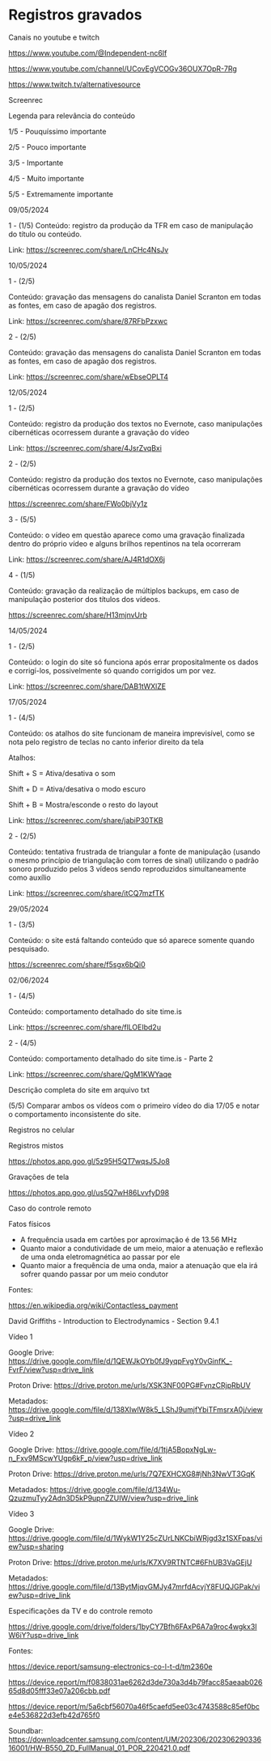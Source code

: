 # Registros gravados



Canais no youtube e twitch

https://www.youtube.com/@Independent-nc6lf

https://www.youtube.com/channel/UCovEgVCOGv36OUX7OpR-7Rg

https://www.twitch.tv/alternativesource


Screenrec

Legenda para relevância do conteúdo

1/5 - Pouquíssimo importante

2/5 - Pouco importante

3/5 - Importante

4/5 - Muito importante

5/5 - Extremamente importante

09/05/2024

1 - (1/5)
Conteúdo: registro da produção da TFR em caso de manipulação do título ou conteúdo.

Link: https://screenrec.com/share/LnCHc4NsJv



10/05/2024

1 - (2/5)

Conteúdo: gravação das mensagens do canalista Daniel Scranton em todas as fontes, em caso de apagão dos registros.

Link: https://screenrec.com/share/87RFbPzxwc

2 - (2/5)

Conteúdo: gravação das mensagens do canalista Daniel Scranton em todas as fontes, em caso de apagão dos registros.

Link: https://screenrec.com/share/wEbseOPLT4


12/05/2024
 

1 - (2/5)

Conteúdo: registro da produção dos textos no Evernote, caso manipulações cibernéticas ocorressem durante a gravação do vídeo

Link: https://screenrec.com/share/4JsrZvqBxi

2 - (2/5)

Conteúdo: registro da produção dos textos no Evernote, caso manipulações cibernéticas ocorressem durante a gravação do vídeo

https://screenrec.com/share/FWo0bjVy1z

3 - (5/5)

Conteúdo: o vídeo em questão aparece como uma gravação finalizada dentro do próprio vídeo e alguns brilhos repentinos na tela ocorreram

Link: https://screenrec.com/share/AJ4R1dOX6j

4 - (1/5)

Conteúdo: gravação da realização de múltiplos backups, em caso de manipulação posterior dos títulos dos vídeos.

https://screenrec.com/share/H13mjnvUrb


14/05/2024

1 - (2/5)

Conteúdo: o login do site só funciona após errar propositalmente os dados e corrigí-los, possivelmente só quando corrigidos um por vez.

Link: https://screenrec.com/share/DAB1tWXlZE 


17/05/2024

1 - (4/5)

Conteúdo: os atalhos do site funcionam de maneira imprevisível, como se nota pelo registro de teclas no canto inferior direito da tela

Atalhos: 

Shift + S = Ativa/desativa o som

Shift + D = Ativa/desativa o modo escuro

Shift + B = Mostra/esconde o resto do layout

Link: https://screenrec.com/share/jabiP30TKB

2 - (2/5)

Conteúdo: tentativa frustrada de triangular a fonte de manipulação (usando o mesmo princípio de triangulação com torres de sinal) utilizando o padrão sonoro produzido pelos 3 vídeos sendo reproduzidos simultaneamente como auxílio

Link: https://screenrec.com/share/itCQ7mzfTK

29/05/2024

1 - (3/5)

Conteúdo: o site está faltando conteúdo que só aparece somente quando pesquisado.

https://screenrec.com/share/f5sgx6bQi0

02/06/2024

1 - (4/5)

Conteúdo: comportamento detalhado do site time.is

Link: https://screenrec.com/share/flLOEIbd2u

2 - (4/5)

Conteúdo: comportamento detalhado do site time.is - Parte 2

Link: https://screenrec.com/share/QgM1KWYaqe


Descrição completa do site em arquivo txt


(5/5) Comparar ambos os vídeos com o primeiro vídeo do dia 17/05 e notar o comportamento inconsistente do site.  


Registros no celular

Registros mistos

https://photos.app.goo.gl/5z95H5QT7wqsJ5Jo8

Gravações de tela

https://photos.app.goo.gl/us5Q7wH86LvvfyD98


Caso do controle remoto

Fatos físicos

- A frequência usada em cartões por aproximação é de 13.56 MHz
- Quanto maior a condutividade de um meio, maior a atenuação e reflexão de uma onda eletromagnética ao passar por ele
- Quanto maior a frequência de uma onda, maior a atenuação que ela irá sofrer quando passar por um meio condutor


Fontes:

https://en.wikipedia.org/wiki/Contactless_payment

David Griffiths - Introduction to Electrodynamics - Section 9.4.1
	


Vídeo 1

Google Drive: https://drive.google.com/file/d/1QEWJkOYb0fJ9yqpFvgY0vGinfK_-FvrF/view?usp=drive_link

Proton Drive: https://drive.proton.me/urls/XSK3NF00PG#FvnzCRjpRbUV

Metadados: https://drive.google.com/file/d/138XIwlW8k5_LShJ9umjfYbiTFmsrxA0j/view?usp=drive_link

Vídeo 2

Google Drive: https://drive.google.com/file/d/1tjA5BopxNgLw-n_Fxv9MScwYUgp6kF_p/view?usp=drive_link

Proton Drive:  https://drive.proton.me/urls/7Q7EXHCXG8#jNh3NwVT3GqK

Metadados: https://drive.google.com/file/d/134Wu-QzuzmuTyy2Adn3D5kP9upnZZUIW/view?usp=drive_link

Vídeo 3

Google Drive: https://drive.google.com/file/d/1WykW1Y25cZUrLNKCbiWRjgd3z1SXFpas/view?usp=sharing

Proton Drive:  https://drive.proton.me/urls/K7XV9RTNTC#6FhUB3VaGEjU

Metadados: https://drive.google.com/file/d/13BytMjqvGMJy47mrfdAcvjY8FUQJGPak/view?usp=drive_link





Especificações da TV e do controle remoto


https://drive.google.com/drive/folders/1byCY7Bfh6FAxP6A7a9roc4wgkx3IW6iY?usp=drive_link

Fontes:

https://device.report/samsung-electronics-co-l-t-d/tm2360e

https://device.report/m/f0838031ae6262d3de730a3d4b79facc85aeaab02665d8d05fff33e07a206cbb.pdf

https://device.report/m/5a6cbf56070a46f5caefd5ee03c4743588c85ef0bce4e536822d3efb42d765f0

Soundbar: https://downloadcenter.samsung.com/content/UM/202306/20230629033616001/HW-B550_ZD_FullManual_01_POR_220421.0.pdf







